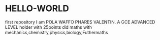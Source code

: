 # HELLO-WORLD
first repository
I am POLA WAFFO PHARES VALENTIN. A GCE ADVANCED LEVEL holder with 25points did maths with mechanics,chemistry,physics,biology,Futhermaths

